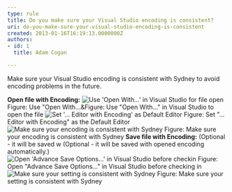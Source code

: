 ```yaml
---
type: rule
title: Do you make sure your Visual Studio encoding is consistent?
uri: do-you-make-sure-your-visual-studio-encoding-is-consistent
created: 2013-01-16T16:19:13.0000000Z
authors:
- id: 1
  title: Adam Cogan

---
```


 
Make sure your Visual Studio encoding is consistent with Sydney to avoid encoding problems in the future.
 
**Open file with Encoding:**
 ![Use 'Open With...' in Visual Studio for file open](/PublishingImages/OpenFileWithOption.png)  Figure: Use "Open With...&Figure: Use "Open With..." in Visual Studio to open the file ![Set '...     Editor with Encoding' as Default Editor](/PublishingImages/OpenFileDialog.png)  Figure: Set "... Editor with Encoding" as the Default Editor ![Make     sure your encoding is consistent with Sydney](/PublishingImages/OpenFileEncoding.png)  Figure: Make sure your encoding is consistent with Sydney 
**Save file with Encoding:** (Optional - it will be saved w (Optional - it will be saved with opened encoding automatically.)
  ![Open 'Advance Save Options...' in Visual Studio before checkin](/PublishingImages/AdvancedSaveOptions.png)  Figure: Open "Advance Save Options..." in Visual Studio before checking in ![Make sure your setting is consistent with Sydney](/PublishingImages/AdvancedSaveOptionsEncoding.png)  Figure: Make sure your setting is consistent with Sydney 
